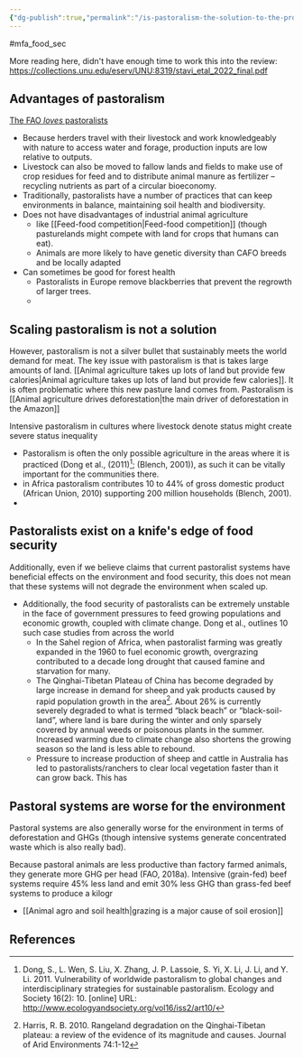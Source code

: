 ```yaml
---
{"dg-publish":true,"permalink":"/is-pastoralism-the-solution-to-the-problems-food-security-and-animal-agriculture/","tags":["#animal_feed - environment_land","#mfa_food_sec"],"created":"2025-10-23T17:42:43.723+01:00","updated":"2025-10-23T19:18:51.153+01:00"}
---
```


#mfa_food_sec 

More reading here, didn't have enough time to work this into the review: https://collections.unu.edu/eserv/UNU:8319/stavi_etal_2022_final.pdf
## Advantages of pastoralism
[The FAO *loves* pastoralists](https://www.fao.org/fao-stories/article/en/c/1453839/)
- Because herders travel with their livestock and work knowledgeably with nature to access water and forage, production inputs are low relative to outputs.
- Livestock can also be moved to fallow lands and fields to make use of crop residues for feed and to distribute animal manure as fertilizer – recycling nutrients as part of a circular bioeconomy.
- Traditionally, pastoralists have a number of practices that can keep environments in balance, maintaining soil health and biodiversity.
- Does not have disadvantages of industrial animal agriculture 
	- like [[Feed-food competition\|Feed-food competition]] (though pasturelands might compete with land for crops that humans can eat).
	- Animals are more likely to have genetic diversity than CAFO breeds and be locally adapted
- Can sometimes be good for forest health
	- Pastoralists in Europe remove blackberries that prevent the regrowth of larger trees.
	- 

## Scaling pastoralism is not a solution
However, pastoralism is not a silver bullet that sustainably meets the world demand for meat. The key issue with pastoralism is that is takes large amounts of land. [[Animal agriculture takes up lots of land but provide few calories\|Animal agriculture takes up lots of land but provide few calories]]. 
It is often problematic where this new pasture land comes from. Pastoralism is [[Animal agriculture drives deforestation\|the main driver of deforestation in the Amazon]]

Intensive pastoralism in cultures where livestock denote status might create severe status inequality


- Pastoralism is often the only possible agriculture in the areas where it is practiced (Dong et al., (2011)[^1]; (Blench, 2001)), as such it can be vitally important for the communities there. 
- in Africa pastoralism contributes 10 to 44% of gross domestic product (African Union, 2010) supporting 200 million households (Blench, 2001).
- 
## Pastoralists exist on a knife's edge of food security
Additionally, even if we believe claims that current pastoralist systems have beneficial effects on the environment and food security, this does not mean that these systems will not degrade the environment when scaled up. 
- Additionally, the food security of pastoralists can be extremely unstable in the face of government pressures to feed growing populations and economic growth, coupled with climate change. Dong et al., outlines 10 such case studies from across the world
	- In the Sahel region of Africa, when pastoralist farming was greatly expanded in the 1960 to fuel economic growth, overgrazing contributed to a decade long drought that caused famine and starvation for many.
	- The Qinghai-Tibetan Plateau of China has become degraded by large increase in demand for sheep and yak products caused by rapid population growth in the area[^2]. About 26% is currently severely degraded to what is termed “black beach” or “black-soil-land”, where land is bare during the winter and only sparsely covered by annual weeds or poisonous plants in the summer. Increased warming due to climate change also shortens the growing season so the land is less able to rebound.
	- Pressure to increase production of sheep and cattle in Australia has led to pastoralists/ranchers to clear local vegetation faster than it can grow back. This has 

## Pastoral systems are worse for the environment
Pastoral systems are also generally worse for the environment in terms of deforestation and GHGs (though intensive systems generate concentrated waste which is also really bad).

Because pastoral animals are less productive than factory farmed animals, they generate more GHG per head (FAO, 2018a). Intensive (grain-fed) beef systems require 45% less land and emit 30% less GHG than grass-fed beef systems to produce a kilogr

- [[Animal agro and soil health\|grazing is a major cause of soil erosion]]
## References
[^1]: Dong, S., L. Wen, S. Liu, X. Zhang, J. P. Lassoie, S. Yi, X. Li, J. Li, and Y. Li. 2011. Vulnerability of worldwide pastoralism to global changes and interdisciplinary strategies for sustainable pastoralism. Ecology and Society 16(2): 10. [online] URL: http://www.ecologyandsociety.org/vol16/iss2/art10/
[^2]: Harris, R. B. 2010. Rangeland degradation on the Qinghai-Tibetan plateau: a review of the evidence of its magnitude and causes. Journal of Arid Environments 74:1-12